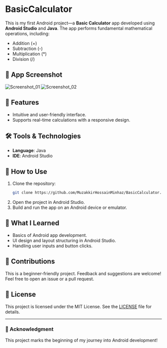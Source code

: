 # BasicCalculator  

This is my first Android project—a **Basic Calculator** app developed using **Android Studio** and **Java**. The app performs fundamental mathematical operations, including:  
- Addition (+)  
- Subtraction (-)  
- Multiplication (*)  
- Division (/)  

## 📱 App Screenshot  
![Screenshot_01](https://user-images.githubusercontent.com/96804371/190920784-5d29aa7e-d82d-4bb2-b66e-889e2c625d65.png)
![Screenshot_02](https://user-images.githubusercontent.com/96804371/190920787-4d6baf5c-0b67-48cd-a49f-8c05182f3975.png)

## 🚀 Features  
- Intuitive and user-friendly interface.  
- Supports real-time calculations with a responsive design.  

## 🛠️ Tools & Technologies  
- **Language**: Java  
- **IDE**: Android Studio  

## 📖 How to Use  
1. Clone the repository:  
   ```bash  
   git clone https://github.com/MuzakkirHossainMinhaz/BasicCalculator.git  
   ```  
2. Open the project in Android Studio.  
3. Build and run the app on an Android device or emulator.  

## 🌱 What I Learned  
- Basics of Android app development.  
- UI design and layout structuring in Android Studio.  
- Handling user inputs and button clicks.  

## 🤝 Contributions  
This is a beginner-friendly project. Feedback and suggestions are welcome! Feel free to open an issue or a pull request.  

## 📜 License  
This project is licensed under the MIT License. See the [LICENSE](LICENSE) file for details.  

---  
### 📣 Acknowledgment  
This project marks the beginning of my journey into Android development!  
